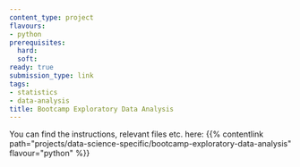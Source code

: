 ```yaml
---
content_type: project
flavours:
- python
prerequisites:
  hard:
  soft:
ready: true
submission_type: link
tags:
- statistics
- data-analysis
title: Bootcamp Exploratory Data Analysis
---
```


You can find the instructions, relevant files etc. here: {{% contentlink path="projects/data-science-specific/bootcamp-exploratory-data-analysis" flavour="python" %}}